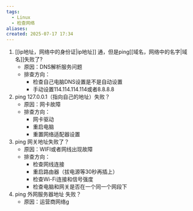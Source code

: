 ```yaml
---
tags:
  - Linux
  - 检查网络
aliases: 
created: 2025-07-17 17:34
---
```



1. [[ip地址，网络中的身份证|ip地址]] 通，但是ping[[域名，网络中的名字|域名]]失败了?
	- 原因：DNS解析服务问题
	- 排查方向：
		- 检查自己电脑DNS设置是不是自动设置
		- 手动设置114.114.114.114或者8.8.8.8
2. ping 127.0.0.1（指向自己的地址）失败？
	- 原因：网卡故障
	- 排查方向：
		- 网卡驱动
		- 重启电脑
		- 重置网络适配器设置
3. ping 网关地址失败了？
	- 原因：WIFI或者网线出现故障
	- 排查方向：
		- 检查网线连接
		- 重启路由器（拔电源等30秒再插上）
		- 检查Wi-Fi连接和信号强度
		- 检查电脑和网关是否在一个同一个网段下
4. ping 外网服务器地址 失败？
	- 原因：运营商网络g